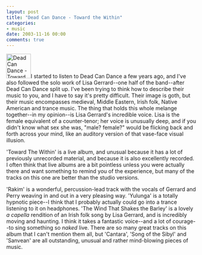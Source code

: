 ```yaml
---
layout: post
title: "Dead Can Dance - Toward the Within"
categories:
- music
date: 2003-11-16 00:00
comments: true
---
```


<p><a href="http://www.amazon.co.uk/exec/obidos/ASIN/B000006Y2K/butshesagirl-21" title="Click here to buy this CD on Amazon.co.uk"><img class="pixframesmall" src="http://www.rousette.org.uk/mt-static/blog/archives/images/B000006Y2K.02.TZZZZZZZ.jpg" height="65" width="65" border="0" alt="Dead Can Dance - Toward The Within" /></a>I started to listen to Dead Can Dance a few years ago, and I've also followed the solo work of Lisa Gerrard--one half of the band--after Dead Can Dance split up. I've been trying to think how to describe their music to you, and I have to say it's pretty difficult. Their image is goth, but their music encompasses medieval, Middle Eastern, Irish folk, Native American and trance music. The thing that holds this whole melange together--in my opinion--is Lisa Gerrard's incredible voice. Lisa is the female equivalent of a counter-tenor; her voice is unusually deep, and if you didn't know what sex she was, "male? female?" would be flicking back and forth across your mind, like an auditory version of that vase-face visual illusion.</p>

<p>'Toward The Within' is a live album, and unusual because it has a lot of previously unrecorded material, and because it is also excellently recorded. I often think that live albums are a bit pointless unless you were actually there and want something to remind you of the experience, but many of the tracks on this one are better than the studio versions.</p>

<p>'Rakim' is a wonderful, percussion-lead track with the vocals of Gerrard and Perry weaving in and out in a very pleasing way. 'Yulunga' is a totally hypnotic piece--I think that I probably actually could go into a trance listening to it on headphones. 'The Wind That Shakes the Barley' is a lovely <em>a capella</em> rendition of an Irish folk song by Lisa Gerrard, and is incredibly moving and haunting. I think it takes a fantastic voice--and a lot of courage--to sing something so <em>naked</em> live. There are so many great tracks on this album that I can't mention them all, but 'Cantara', 'Song of the Sibyl' and 'Sanvean' are all outstanding, unusual and rather mind-blowing pieces of music.</p>
